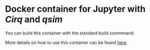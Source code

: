 # Docker container for Jupyter with _Cirq_ and _qsim_

You can build this container with the standard build commmand.

More details on how to use this container can be found [here](../docs/tutorials/README.md).